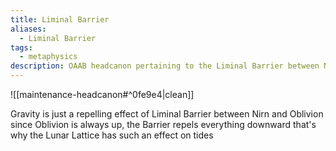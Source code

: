 ```yaml
---
title: Liminal Barrier
aliases:
  - Liminal Barrier
tags:
  - metaphysics
description: OAAB headcanon pertaining to the Liminal Barrier between Nirn and Oblivion.
---
```

![[maintenance-headcanon#^0fe9e4|clean]]

Gravity is just a repelling effect of Liminal Barrier between Nirn and Oblivion
since Oblivion is always up, the Barrier repels everything downward
that's why the Lunar Lattice has such an effect on tides
